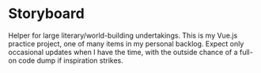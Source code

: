 # Storyboard
Helper for large literary/world-building undertakings.
This is my Vue.js practice project, one of many items in my personal backlog. Expect only occasional updates when I have the time, with the outside chance of a full-on code dump if inspiration strikes.
